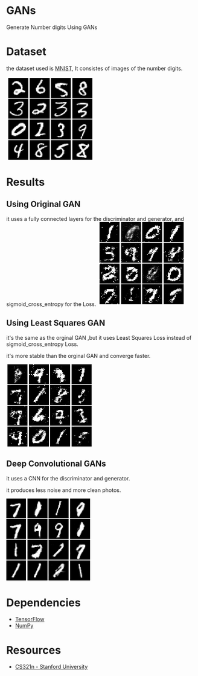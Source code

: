 # GANs

Generate Number digits Using GANs

# Dataset

the dataset used is [MNIST](http://yann.lecun.com/exdb/mnist/), It consistes of images of the number digits. 

![Sample](Examples/Sample.png)
# Results

## Using Original GAN
it uses a fully connected layers for the discriminator and generator, and sigmoid_cross_entropy for the Loss. 
![OriginalGAN](Examples/Original.png)
## Using Least Squares GAN
it's the same as the orginal GAN ,but it uses Least Squares Loss instead of sigmoid_cross_entropy Loss.

it's more stable than the orginal GAN and converge faster.

![LSGAN](Examples/LSGAN.png)
## Deep Convolutional GANs
it uses a CNN for the discriminator and generator.

it produces less noise and more clean photos.

![DCGAN](Examples/DCGAN.png)

# Dependencies

* [TensorFlow](https://www.tensorflow.org/versions/master/get_started/os_setup.html#download-and-setup)
* [NumPy](https://github.com/numpy/numpy/blob/master/INSTALL.rst.txt)

# Resources
- [CS321n - Stanford University](http://cs231n.stanford.edu/2017/index.html) 
